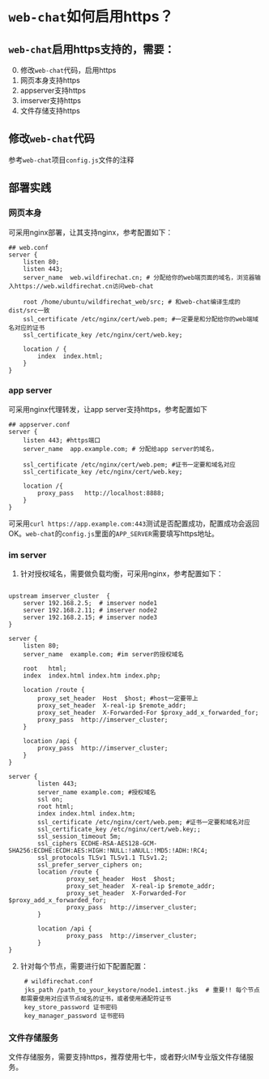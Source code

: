# ```web-chat```如何启用https？

## ```web-chat```启用https支持的，需要：
0. 修改```web-chat```代码，启用https
1. 网页本身支持https
2. appserver支持https
3. imserver支持https
4. 文件存储支持https

## 修改```web-chat```代码
参考```web-chat```项目```config.js```文件的注释

## 部署实践
### 网页本身
可采用nginx部署，让其支持nginx，参考配置如下：
```
## web.conf
server {
    listen 80;
    listen 443;
    server_name  web.wildfirechat.cn; # 分配给你的web端页面的域名，浏览器输入https://web.wildfirechat.cn访问web-chat

    root /home/ubuntu/wildfirechat_web/src; # 和web-chat编译生成的dist/src一致
    ssl_certificate /etc/nginx/cert/web.pem; #一定要是和分配给你的web端域名对应的证书
    ssl_certificate_key /etc/nginx/cert/web.key;

    location / {
        index  index.html;
    }
}

```
### app server
可采用nginx代理转发，让app server支持https，参考配置如下
```
## appserver.conf
server {
    listen 443; #https端口
    server_name  app.example.com; # 分配给app server的域名，

    ssl_certificate /etc/nginx/cert/web.pem; #证书一定要和域名对应
    ssl_certificate_key /etc/nginx/cert/web.key;

    location /{
        proxy_pass   http://localhost:8888;
    }
}

```
可采用```curl https://app.example.com:443```测试是否配置成功，配置成功会返回OK。```web-chat```的```config.js```里面的```APP_SERVER```需要填写https地址。

### im server
1. 针对授权域名，需要做负载均衡，可采用nginx，参考配置如下：
```

upstream imserver_cluster  {
    server 192.168.2.5;  # imserver node1
    server 192.168.2.11; # imserver node2
    server 192.168.2.15; # imserver node3
}

server {
    listen 80;
    server_name  example.com; #im server的授权域名

    root   html;
    index  index.html index.htm index.php;

    location /route {
        proxy_set_header  Host  $host; #host一定要带上
        proxy_set_header  X-real-ip $remote_addr;
        proxy_set_header  X-Forwarded-For $proxy_add_x_forwarded_for;
        proxy_pass  http://imserver_cluster;
    }

    location /api {
        proxy_pass  http://imserver_cluster;
    }
}

server {
        listen 443;
        server_name example.com; #授权域名
        ssl on;
        root html;
        index index.html index.htm;
        ssl_certificate /etc/nginx/cert/web.pem; #证书一定要和域名对应
        ssl_certificate_key /etc/nginx/cert/web.key;;
        ssl_session_timeout 5m;
        ssl_ciphers ECDHE-RSA-AES128-GCM-SHA256:ECDHE:ECDH:AES:HIGH:!NULL:!aNULL:!MD5:!ADH:!RC4;
        ssl_protocols TLSv1 TLSv1.1 TLSv1.2;
        ssl_prefer_server_ciphers on;
        location /route {
                proxy_set_header  Host  $host;
                proxy_set_header  X-real-ip $remote_addr;
                proxy_set_header  X-Forwarded-For $proxy_add_x_forwarded_for;
                proxy_pass  http://imserver_cluster;
        }

        location /api {
                proxy_pass  http://imserver_cluster;
        }
}
```

2. 针对每个节点，需要进行如下配置配置：
   ```
    # wildfirechat.conf
    jks_path /path_to_your_keystore/node1.imtest.jks  # 重要!! 每个节点都需要使用对应该节点域名的证书，或者使用通配符证书
    key_store_password 证书密码
    key_manager_password 证书密码
   ```

### 文件存储服务
文件存储服务，需要支持https，推荐使用七牛，或者野火IM专业版文件存储服务。